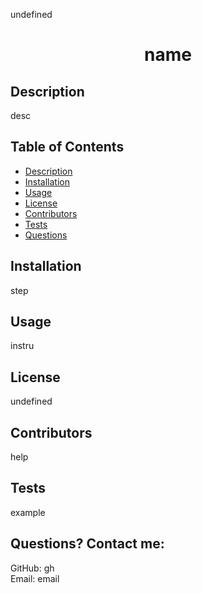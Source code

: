  undefined
# <h1 align="center">name</h1>

## Description
desc
  
## Table of Contents
  - [Description](#description)
  - [Installation](#installation)
  - [Usage](#usage)
  - [License](#license)
  - [Contributors](#contributors)
  - [Tests](#tests)
  - [Questions](#questions)

## Installation
step

## Usage
instru

## License
undefined

## Contributors
help

## Tests
example

## Questions? Contact me:
GitHub: gh <br>
Email: email

